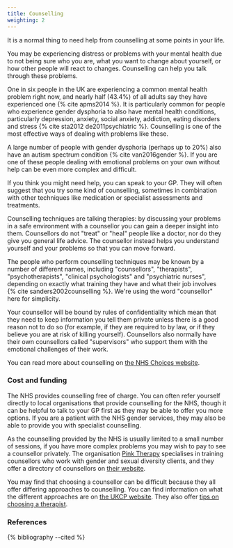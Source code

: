 ```yaml
---
title: Counselling
weighting: 2
---
```


It is a normal thing to need help from counselling at some points in your life. 

You may be experiencing distress or problems with your mental health due to not being sure who you are, what you want to change about yourself, or how other people will react to changes. Counselling can help you talk through these problems.

One in six people in the UK are experiencing a common mental health problem right now, and nearly half (43.4%) of all adults say they have experienced one {% cite apms2014 %}. It is particularly common for people who experience gender dysphoria to also have mental health conditions, particularly depression, anxiety, social anxiety, addiction, eating disorders and stress {% cite sta2012 de2011psychiatric %}.  Counselling is one of the most effective ways of dealing with problems like these. 

A large number of people with gender dysphoria (perhaps up to 20%) also have an autism spectrum condition {% cite van2016gender %}. If you are one of these people dealing with emotional problems on your own without help can be even more complex and difficult.

If you think you might need help, you can speak to your GP. They will often suggest that you try some kind of counselling, sometimes in combination with other techniques like medication or specialist assessments and treatments.

Counselling techniques are talking therapies: by discussing your problems in a safe environment with a counsellor you can gain a deeper insight into them. Counsellors do not "treat" or "heal" people like a doctor, nor do they give you general life advice. The counsellor instead helps you understand yourself and your problems so that you can move forward.

The people who perform counselling techniques may be known by a number of different names, including "counsellors", "therapists", "psychotherapists", "clinical psychologists" and "psychiatric nurses", depending on exactly what training they have and what their job involves {% cite sanders2002counselling %}. We're using the word "counsellor" here for simplicity. 

Your counsellor will be bound by rules of confidentiality which mean that they need to keep information you tell them private unless there is a good reason not to do so (for example, if they are required to by law, or if they believe you are at risk of killing yourself). Counsellors also normally have their own counsellors called "supervisors" who support them with the emotional challenges of their work.

You can read more about counselling on [the NHS Choices website](http://www.nhs.uk/conditions/Counselling/Pages/Introduction.aspx).

### Cost and funding

The NHS provides counselling free of charge. You can often refer yourself directly to local organisations that provide counselling for the NHS, though it can be helpful to talk to your GP first as they may be able to offer you more options. If you are a patient with the NHS gender services, they may also be able to provide you with specialist counselling.

As the counselling provided by the NHS is usually limited to a small number of sessions, if you have more complex problems you may wish to pay to see a counsellor privately. The organisation [Pink Therapy](http://pinktherapy.com/) specialises in training counsellors who work with gender and sexual diversity clients, and they offer a directory of counsellors on [their website](http://pinktherapy.com/en-us/findatherapist.aspx).

You may find that choosing a counsellor can be difficult because they all offer differing approaches to counselling. You can find information on what the different approaches are on [the UKCP website](https://www.psychotherapy.org.uk/about-psychotherapy/types/). They also offer [tips on choosing a therapist](https://www.psychotherapy.org.uk/about-psychotherapy/choosing-a-psychotherapist/).

### References

{% bibliography --cited %}
